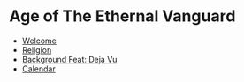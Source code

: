 # Age of The Ethernal Vanguard
* [Welcome](PlayerWelcome.md)
* [Religion](PlayerReligion.md)
* [Background Feat: Deja Vu](PlayerBgFeat.md)
* [Calendar](PlayerCalendar.md)